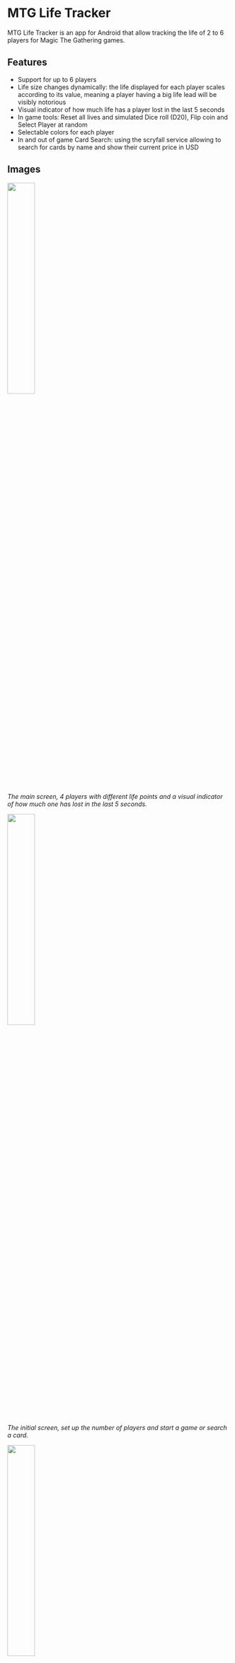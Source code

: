 # MTG Life Tracker

MTG Life Tracker is an app for Android that allow tracking the life of 2 to 6 players for Magic The Gathering games.

## Features

* Support for up to 6 players
* Life size changes dynamically: the life displayed for each player scales according to its value, meaning a player having a big life lead will be visibly notorious
* Visual indicator of how much life has a player lost in the last 5 seconds
* In game tools: Reset all lives and simulated Dice roll (D20), Flip coin and Select Player at random
* Selectable colors for each player
* In and out of game Card Search: using the scryfall service allowing to search for cards by name and show their current price in USD

## Images
<img src="https://user-images.githubusercontent.com/15837691/218535281-065cce98-9fc2-419f-b692-b2283909fee9.png" width=35% height=35%>

*The main screen, 4 players with different life points and a visual indicator of how much one has lost in the last 5 seconds.*


<img src="https://user-images.githubusercontent.com/15837691/218535303-7463225d-7e44-4086-b567-894975f5c264.png" width=35% height=35%>

*The initial screen, set up the number of players and start a game or search a card.*


<img src="https://user-images.githubusercontent.com/15837691/218535262-975a044c-53f5-4246-9e5e-6f4a2e5c05b1.png" width=35% height=35%>

*The card seach screen, where you can search a card by name and see its price in USD (provided by Scryfall).*
